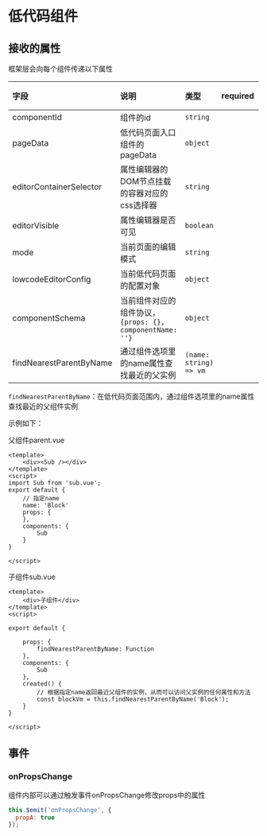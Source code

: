 # 低代码组件

## 接收的属性

框架层会向每个组件传递以下属性

| 字段        | 说明        | 类型     | required | 默认值   | 备注 |
|:-----|:-----|:-----|:-----|:-----|:-----|
| componentId | 组件的id | `string` |  |  | | 
| pageData | 低代码页面入口组件的pageData  | `object` |  |  |  |
| editorContainerSelector | 属性编辑器的DOM节点挂载的容器对应的css选择器 | `string` |  |  |  | 
| editorVisible | 属性编辑器是否可见 | `boolean` |  | `false` |  |
| mode | 当前页面的编辑模式 | `string` | | | |
| lowcodeEditorConfig | 当前低代码页面的配置对象 | `object` | | | | 
| componentSchema | 当前组件对应的组件协议，`{props: {}, componentName: ''}` | `object` | | | |
| findNearestParentByName | 通过组件选项里的name属性查找最近的父实例 | `(name: string) => vm` | | | |

`findNearestParentByName`：在低代码页面范围内，通过组件选项里的name属性查找最近的父组件实例

示例如下：

父组件parent.vue

```vue
<template>
	<div><Sub /></div>
</template>
<script>
import Sub from 'sub.vue';
export default {
	// 指定name
	name: 'Block'
	props: {
	},
	components: {
		Sub
	}
}

</script>
```

子组件sub.vue

```vue
<template>
	<div>子组件</div>
</template>
<script>

export default {
	
	props: {
		findNearestParentByName: Function
	},
	components: {
		Sub
	},
	created() {
		// 根据指定name返回最近父组件的实例，从而可以访问父实例的任何属性和方法
		const blockVm = this.findNearestParentByName('Block');
	}
}

</script>
```

## 事件

### onPropsChange

组件内部可以通过触发事件onPropsChange修改props中的属性

```js
this.$emit('onPropsChange', {
  propA: true
});
```

